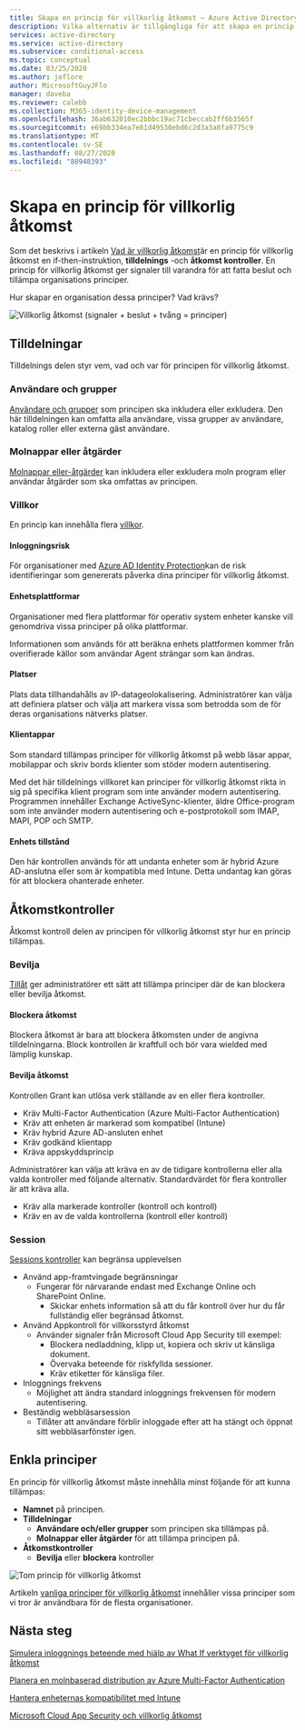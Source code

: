 ```yaml
---
title: Skapa en princip för villkorlig åtkomst – Azure Active Directory
description: Vilka alternativ är tillgängliga för att skapa en princip för villkorlig åtkomst och vad innebär det?
services: active-directory
ms.service: active-directory
ms.subservice: conditional-access
ms.topic: conceptual
ms.date: 03/25/2020
ms.author: joflore
author: MicrosoftGuyJFlo
manager: daveba
ms.reviewer: calebb
ms.collection: M365-identity-device-management
ms.openlocfilehash: 36ab632010ec2bbbc19ac71cbeccab2ff6b3565f
ms.sourcegitcommit: e69bb334ea7e81d49530ebd6c2d3a3a8fa9775c9
ms.translationtype: MT
ms.contentlocale: sv-SE
ms.lasthandoff: 08/27/2020
ms.locfileid: "88948393"
---
```

# <a name="building-a-conditional-access-policy"></a>Skapa en princip för villkorlig åtkomst

Som det beskrivs i artikeln [Vad är villkorlig åtkomst](overview.md)är en princip för villkorlig åtkomst en if-then-instruktion, **tilldelnings** -och **åtkomst kontroller**. En princip för villkorlig åtkomst ger signaler till varandra för att fatta beslut och tillämpa organisations principer.

Hur skapar en organisation dessa principer? Vad krävs?

![Villkorlig åtkomst (signaler + beslut + tvång = principer)](./media/concept-conditional-access-policies/conditional-access-signal-decision-enforcement.png)

## <a name="assignments"></a>Tilldelningar

Tilldelnings delen styr vem, vad och var för principen för villkorlig åtkomst.

### <a name="users-and-groups"></a>Användare och grupper

[Användare och grupper](concept-conditional-access-users-groups.md) som principen ska inkludera eller exkludera. Den här tilldelningen kan omfatta alla användare, vissa grupper av användare, katalog roller eller externa gäst användare. 

### <a name="cloud-apps-or-actions"></a>Molnappar eller åtgärder

[Molnappar eller-åtgärder](concept-conditional-access-cloud-apps.md) kan inkludera eller exkludera moln program eller användar åtgärder som ska omfattas av principen.

### <a name="conditions"></a>Villkor

En princip kan innehålla flera [villkor](concept-conditional-access-conditions.md).

#### <a name="sign-in-risk"></a>Inloggningsrisk

För organisationer med [Azure AD Identity Protection](../identity-protection/overview-identity-protection.md)kan de risk identifieringar som genererats påverka dina principer för villkorlig åtkomst.

#### <a name="device-platforms"></a>Enhetsplattformar

Organisationer med flera plattformar för operativ system enheter kanske vill genomdriva vissa principer på olika plattformar. 

Informationen som används för att beräkna enhets plattformen kommer från overifierade källor som användar Agent strängar som kan ändras.

#### <a name="locations"></a>Platser

Plats data tillhandahålls av IP-datageolokalisering. Administratörer kan välja att definiera platser och välja att markera vissa som betrodda som de för deras organisations nätverks platser.

#### <a name="client-apps"></a>Klientappar

Som standard tillämpas principer för villkorlig åtkomst på webb läsar appar, mobilappar och skriv bords klienter som stöder modern autentisering. 

Med det här tilldelnings villkoret kan principer för villkorlig åtkomst rikta in sig på specifika klient program som inte använder modern autentisering. Programmen innehåller Exchange ActiveSync-klienter, äldre Office-program som inte använder modern autentisering och e-postprotokoll som IMAP, MAPI, POP och SMTP.

#### <a name="device-state"></a>Enhets tillstånd

Den här kontrollen används för att undanta enheter som är hybrid Azure AD-anslutna eller som är kompatibla med Intune. Detta undantag kan göras för att blockera ohanterade enheter. 

## <a name="access-controls"></a>Åtkomstkontroller

Åtkomst kontroll delen av principen för villkorlig åtkomst styr hur en princip tillämpas.

### <a name="grant"></a>Bevilja

[Tillåt](concept-conditional-access-grant.md) ger administratörer ett sätt att tillämpa principer där de kan blockera eller bevilja åtkomst.

#### <a name="block-access"></a>Blockera åtkomst

Blockera åtkomst är bara att blockera åtkomsten under de angivna tilldelningarna. Block kontrollen är kraftfull och bör vara wielded med lämplig kunskap.

#### <a name="grant-access"></a>Bevilja åtkomst

Kontrollen Grant kan utlösa verk ställande av en eller flera kontroller. 

- Kräv Multi-Factor Authentication (Azure Multi-Factor Authentication)
- Kräv att enheten är markerad som kompatibel (Intune)
- Kräv hybrid Azure AD-ansluten enhet
- Kräv godkänd klientapp
- Kräva appskyddsprincip

Administratörer kan välja att kräva en av de tidigare kontrollerna eller alla valda kontroller med följande alternativ. Standardvärdet för flera kontroller är att kräva alla.

- Kräv alla markerade kontroller (kontroll och kontroll)
- Kräv en av de valda kontrollerna (kontroll eller kontroll)

### <a name="session"></a>Session

[Sessions kontroller](concept-conditional-access-session.md) kan begränsa upplevelsen 

- Använd app-framtvingade begränsningar
   - Fungerar för närvarande endast med Exchange Online och SharePoint Online.
      - Skickar enhets information så att du får kontroll över hur du får fullständig eller begränsad åtkomst.
- Använd Appkontroll för villkorsstyrd åtkomst
   - Använder signaler från Microsoft Cloud App Security till exempel: 
      - Blockera nedladdning, klipp ut, kopiera och skriv ut känsliga dokument.
      - Övervaka beteende för riskfyllda sessioner.
      - Kräv etiketter för känsliga filer.
- Inloggnings frekvens
   - Möjlighet att ändra standard inloggnings frekvensen för modern autentisering.
- Beständig webbläsarsession
   - Tillåter att användare förblir inloggade efter att ha stängt och öppnat sitt webbläsarfönster igen.

## <a name="simple-policies"></a>Enkla principer

En princip för villkorlig åtkomst måste innehålla minst följande för att kunna tillämpas:

- **Namnet** på principen.
- **Tilldelningar**
   - **Användare och/eller grupper** som principen ska tillämpas på.
   - **Molnappar eller åtgärder** för att tillämpa principen på.
- **Åtkomstkontroller**
   - **Bevilja** eller **blockera** kontroller

![Tom princip för villkorlig åtkomst](./media/concept-conditional-access-policies/conditional-access-blank-policy.png)

Artikeln [vanliga principer för villkorlig åtkomst](concept-conditional-access-policy-common.md) innehåller vissa principer som vi tror är användbara för de flesta organisationer.

## <a name="next-steps"></a>Nästa steg

[Simulera inloggnings beteende med hjälp av What If verktyget för villkorlig åtkomst](troubleshoot-conditional-access-what-if.md)

[Planera en molnbaserad distribution av Azure Multi-Factor Authentication](../authentication/howto-mfa-getstarted.md)

[Hantera enheternas kompatibilitet med Intune](/intune/device-compliance-get-started)

[Microsoft Cloud App Security och villkorlig åtkomst](/cloud-app-security/proxy-intro-aad)